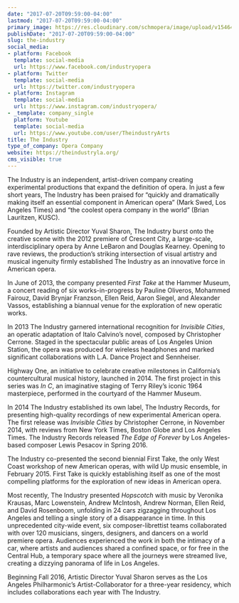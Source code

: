 ```yaml
---
date: "2017-07-20T09:59:00-04:00"
lastmod: "2017-07-20T09:59:00-04:00"
primary_image: https://res.cloudinary.com/schmopera/image/upload/v1546480327/media/2019/01/Logo-TheIndustry.jpg
publishDate: "2017-07-20T09:59:00-04:00"
slug: the-industry
social_media:
- platform: Facebook
  template: social-media
  url: https://www.facebook.com/industryopera
- platform: Twitter
  template: social-media
  url: https://twitter.com/industryopera
- platform: Instagram
  template: social-media
  url: https://www.instagram.com/industryopera/
- _template: company_single
  platform: Youtube
  template: social-media
  url: https://www.youtube.com/user/TheindustryArts
title: The Industry
type_of_company: Opera Company
website: https://theindustryla.org/
cms_visible: true
---
```

The Industry is an independent, artist-driven company creating experimental productions that expand the definition of opera. In just a few short years, The Industry has been praised for “quickly and dramatically making itself an essential component in American opera” (Mark Swed, Los Angeles Times) and “the coolest opera company in the world” (Brian Lauritzen, KUSC).

Founded by Artistic Director Yuval Sharon, The Industry burst onto the creative scene with the 2012 premiere of Crescent City, a large-scale, interdisciplinary opera by Anne LeBaron and Douglas Kearney. Opening to rave reviews, the production’s striking intersection of visual artistry and musical ingenuity firmly established The Industry as an innovative force in American opera.

In June of 2013, the company presented *First Take* at the Hammer Museum, a concert reading of six works-in-progress by Pauline Oliveros, Mohammed Fairouz, David Brynjar Franzson, Ellen Reid, Aaron Siegel, and Alexander Vassos, establishing a biannual venue for the exploration of new operatic works.

In 2013 The Industry garnered international recognition for *Invisible Cities*, an operatic adaptation of Italo Calvino’s novel, composed by Christopher Cerrone. Staged in the spectacular public areas of Los Angeles Union Station, the opera was produced for wireless headphones and marked significant collaborations with L.A. Dance Project and Sennheiser.

Highway One, an initiative to celebrate creative milestones in California’s countercultural musical history, launched in 2014. The first project in this series was *In C*, an imaginative staging of Terry Riley’s iconic 1964 masterpiece, performed in the courtyard of the Hammer Museum.

In 2014 The Industry established its own label, The Industry Records, for presenting high-quality recordings of new experimental American opera. The first release was *Invisible Cities* by Christopher Cerrone, in November 2014, with reviews from New York Times, Boston Globe and Los Angeles Times. The Industry Records released *The Edge of Forever* by Los Angeles-based composer Lewis Pesacov in Spring 2016.

The Industry co-presented the second biennial First Take, the only West Coast workshop of new American operas, with wild Up music ensemble, in February 2015. First Take is quickly establishing itself as one of the most compelling platforms for the exploration of new ideas in American opera.

Most recently, The Industry presented *Hopscotch* with music by Veronika Krausas, Marc Lowenstein, Andrew McIntosh, Andrew Norman, Ellen Reid, and David Rosenboom, unfolding in 24 cars zigzagging throughout Los Angeles and telling a single story of a disappearance in time. In this unprecedented city-wide event, six composer-librettist teams collaborated with over 120 musicians, singers, designers, and dancers on a world premiere opera. Audiences experienced the work in both the intimacy of a car, where artists and audiences shared a confined space, or for free in the Central Hub, a temporary space where all the journeys were streamed live, creating a dizzying panorama of life in Los Angeles.

Beginning Fall 2016, Artistic Director Yuval Sharon serves as the Los Angeles Philharmonic’s Artist-Collaborator for a three-year residency, which includes collaborations each year with The Industry.